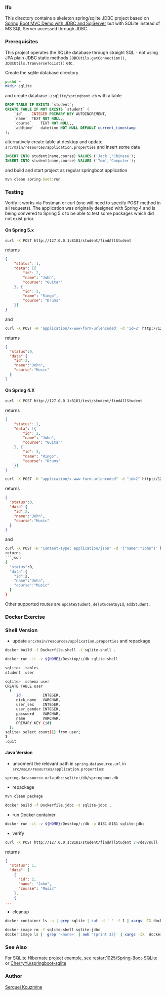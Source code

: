 ### Ifo

This directory contains a skeleton spring/sqlite JDBC project based on
[Spring Boot MVC Demo with JDBC and SqlServer](https://github.com/wuwei1024/SpringBoot-MVC-JDBC-SqlServer) but with SQLite
instead  of MS SQL Server accessed through JDBC.


### Prerequisites

This project operates the SQLite database through straight SQL - not using JPA
plain JDBC static methods `JDBCUtils.getConnection()`, `JDBCUtils.TranverseToList()` etc.

Create the sqlite database directory

```sh
pushd ~
mkdir sqlite
```
and create database `~/sqlite/springboot.db` with a table
```sql
DROP TABLE IF EXISTS `student`;
CREATE TABLE IF NOT EXISTS `student` (
	`id`	INTEGER PRIMARY KEY AUTOINCREMENT,
	`name`	TEXT NOT NULL,,
	`course`	TEXT NOT NULL,,
	`addtime`	datetime NOT NULL DEFAULT current_timestamp
);
```
alternatively create table at desktop and update `src/main/resources/application.properties`
and insert some data
```sql
INSERT INTO student(name,course) VALUES ('Jack','Chinese');
INSERT INTO student(name,course) VALUES ('Tom','Computer');
``` 
and build and start project as regular springboot application
```cmd
mvn clean spring-boot:run
```

### Testing

Verify it works via Postman or curl (one will need to specify POST method in all requests).
The application was originally designed with Spring 4 and is being convered to Spring 5.x to be able to test some packages which did not exist prior.


#### On Spring 5.x

```sh
curl -X POST http://127.0.0.1:8181/student/findAllStudent
```
returns
```json
{
    "status": 1,
    "data": [{
        "id": 2,
        "name": "John",
        "course": "Guitar"
    }, {
        "id": 3,
        "name": "Ringo",
        "course": "Drums"
    }]
}
```
and
```sh
curl -X POST -H 'application/x-www-form-urlencoded' -d 'id=2' http://127.0.0.1:8181/student/findStudentById | jq
```
returns
```json
{
  "status":0,
  "data":{
    "id":2,
    "name":"John",
    "course":"Music"
  }
}
```


#### On Spring 4.X
```sh
curl -X POST http://127.0.0.1:8181/test/student/findAllStudent
```
returns
```json
{
    "status": 1,
    "data": [{
        "id": 2,
        "name": "John",
        "course": "Guitar"
    }, {
        "id": 3,
        "name": "Ringo",
        "course": "Drums"
    }]
}
```
```sh
curl -X POST -H "application/x-www-form-urlencoded" -d "id=2" http://127.0.0.1:8181/test/student/findStudentById
```
returns
```json
{
  "status":0,
  "data":{
    "id":2,
    "name":"John",
    "course":"Music"
  }
}
```
and

```sh
curl -X POST -H "Content-Type: application/json" -d '{"name":"John"}' http://127.0.0.1:8181/test/student/findStudentByName
returns
```json
{
  "status":0,
  "data":{
    "id":2,
    "name":"John",
    "course":"Music"
  }
}
```

Other supported routes are `updateStudent`, `delStudentById`, `addStudent`.
### Docker Exercise

### Shell Version

* update `src/main/resources/application.properties` and repackage
```sh
docker build -f Dockerfile.shell -t sqlite-shell .
```
 
```sh
docker run -it -v ${HOME}/Desktop/:/db sqlite-shell
```
```sh
sqlite> .tables
student  user   

sqlite> .schema user
CREATE TABLE user 
  ( 
     id          INTEGER, 
     nick_name   VARCHAR, 
     user_sex    INTEGER, 
     user_gender INTEGER, 
     password    VARCHAR, 
     name        VARCHAR, 
     PRIMARY KEY (id) 
  );
sqlite> select count(1) from user;
3
.quit
```
#### Java Version
* uncoment the relevant path in `spring.datasource.url` in `src/main/resources/application.properties`:
```
spring.datasource.url=jdbc:sqlite:/db/springboot.db

```
* repackage
```sh
mvn clean package
```
```sh
docker build -f Dockerfile.jdbc -t sqlite-jdbc .
```
* run Docker container
```sh
docker run -it -v ${HOME}/Desktop/:/db -p 8181:8181 sqlite-jdbc
```
* verify
```sh
curl -X POST http://127.0.0.1:8181/student/findAllStudent 2>/dev/null |jq '.'
```
returns
```json
{
  "status": 1,
  "data": [
    {
      "id": 2,
      "name": "John",
      "course": "Music"
    },
    {
...
```
* cleanup
```sh
docker container ls -a | grep sqlite | cut -d ' ' -f 1 | xargs -IX docker container rm X
```
```sh
docker image rm -f sqlite-shell sqlite-jdbc
docker image ls |  grep '<none>' | awk '{print $3}' | xargs -IX  docker image rm -f X
```
### See Also

For SQLite Hibernate project example, see [restart1025/Spring-Boot-SQLite](https://github.com/restart1025/Spring-Boot-SQLite)
or [CherryYu/springboot-sqlite](https://github.com/CherryYu/springboot-sqlite)

### Author
[Serguei Kouzmine](kouzmine_serguei@yahoo.com)
